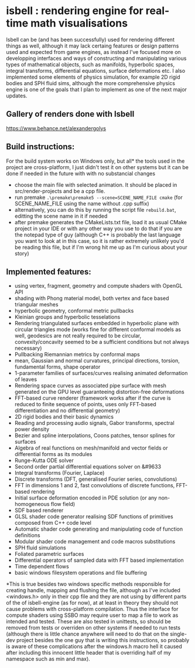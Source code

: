 # isbell : rendering engine for real-time math visualisations 


Isbell can be (and has been successfully) used for rendering different things as well, although it may lack certaing features or design patterns used and expected from game engines, as instead I've 
focused more on developping interfaces and ways of constructing and manipulating various types of mathematical objects, such as manifolds, hyperbolic spaces, integral transforms, differential equations, surface deformations etc. 
I also implemented some elements of physics simulation, for example 2D rigid bodies and SPH fluid sims, although the more comprehensive physics engine is one of the goals that I plan to implement as one of the next major updates.


## Gallery of renders done with Isbell
https://www.behance.net/alexandergolys

## Build instructions:

For the build system works on Windows only, but all* the tools used in the project are cross-platform, I just didn't test it on other systems but it can be done if needed in the future with with no substancial changes 

- choose the main file with selected animation. It should be placed in src/render-projects and be a cpp file.
- run premake `.\premake\premake5 --scene=SCENE_NAME_FILE cmake` (for SCENE_NAME_FILE using the name without .cpp suffix)
- alternatively, you can do this by running the script file `rebuild.bat`, editting the scene name in it if needed
- after premake generates the CMakeLists.txt file, load it as usual CMake project in your IDE or with any other way you use to do that if you are the notepad type of guy (although C++ is probably the last language you want to look at in this case, so it is rather extremely unlikely you'd be reading this file, but if I'm wrong hit me up as I'm curious about your story)



## Implemented features:
- using vertex, fragment, geometry and compute shaders with OpenGL API
- shading with Phong material model, both vertex and face based triangular meshes
- hyperbolic geometry, conformal metric pullbacks
- Kleinian groups and hyperbolic tesselations
- Rendering triangulated surfaces embedded in hyperbolic plane with circular triangles mode (works fine for different conformal models as well, geodesics are not really required to be circular, convexity/concavity seemed to be a sufficient conditions but not always necessary)
- Pullbacking Riemannian metrics by conformal maps 
- mean, Gaussian and normal curvatures, principal directions, torsion, fundamental forms, shape operator 
- 1-parameter families of surfaces/curves realising animated deformation of leaves
- Rendering space curves as associated pipe surface with mesh generated on the GPU level guaranteeing distortion-free deformations
- FFT-based curve renderer (framework works after if the curve is reduced to finite sequence of points, uses only FFT-based differentiation and no differential geometry)
- 2D rigid bodies and their basic dynamics
- Reading and processing audio signals, Gabor transforms, spectral power density
- Bezier and spline interpolations, Coons patches, tensor splines for surfaces
- Algebra of real functions on mesh/manifold and vector fields or differential forms as its modules
- Runge-Kutta ODE solver
- Second order partial differential equations solver on &#9633 
- Integral transforms (Fourier, Laplace)
- Discrete transforms (DFT, generalised Fourier series, convolutions)
- FFT in dimensions 1 and 2, fast convolutions of discrete functions, FFT-based rendering
- Initial surface deformation encoded in PDE solution (or any non-homogeneous flow field)
- SDF based renderer 
- GLSL shader code generator realising SDF functions of primitives composed from C++ code level 
- Automatic shader code generating and manipulating code of function definitions 
- Modular shader code management and code macros substitutions 
- SPH fluid simulations 
- Foliated parametric surfaces
- Differential operators of sampled data with FFT based implementation
- Time dependent flows 
- basic windows filesystem operations and file buffering 



*This is true besides two windows specific methods responsible for creating handle, mapping and flushing the file, although as I've included <windows.h> only in their cpp file and they are not using by different parts of the of isbell-engine (as for now), 
at at least in theory they should not cause problems with cross-platform compilation. 
Thus the interface for compute shaders using SSBO may require user to map a file to work as intended and tested.
These are also tested in unittests, so should be removed from tests or overriden on other systems if needed to run tests (although there is little chance anywhere will need to do that on the single-dev project besides the one guy that is writing this instructions, so probably is aware of these complications after the windows.h macro hell it caused after including this innocent little header that is overriding half of my namespace such as min and max).
